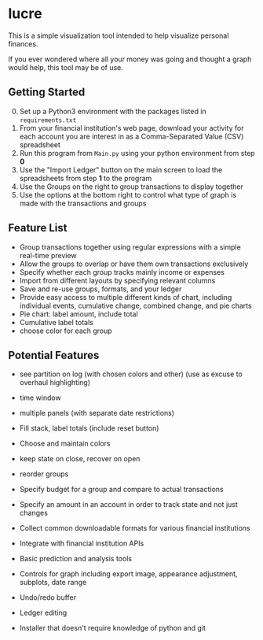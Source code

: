 # lucre

This is a simple visualization tool intended to help visualize personal finances.

If you ever wondered where all your money was going and thought a graph would help, this tool may be of use.

## Getting Started

0. Set up a Python3 environment with the packages listed in `requirements.txt`
1. From your financial institution's web page, download your activity for each account you are interest in as a Comma-Separated Value (CSV) spreadsheet
2. Run this program from `Main.py` using your python environment from step **0**
3. Use the "Import Ledger" button on the main screen to load the spreadsheets from step **1** to the program
4. Use the Groups on the right to group transactions to display together
5. Use the options at the bottom right to control what type of graph is made with the transactions and groups

## Feature List

- Group transactions together using regular expressions with a simple real-time preview
- Allow the groups to overlap or have them own transactions exclusively
- Specify whether each group tracks mainly income or expenses
- Import from different layouts by specifying relevant columns
- Save and re-use groups, formats, and your ledger
- Provide easy access to multiple different kinds of chart, including individual events, cumulative change, combined change, and pie charts
- Pie chart: label amount, include total
- Cumulative label totals
- choose color for each group

## Potential Features

- see partition on log (with chosen colors and other) (use as excuse to overhaul highlighting)
- time window
- multiple panels (with separate date restrictions)


- Fill stack, label totals (include reset button)
- Choose and maintain colors
- keep state on close, recover on open
- reorder groups
- Specify budget for a group and compare to actual transactions
- Specify an amount in an account in order to track state and not just changes
- Collect common downloadable formats for various financial institutions
- Integrate with financial institution APIs
- Basic prediction and analysis tools
- Controls for graph including export image, appearance adjustment, subplots, date range
- Undo/redo buffer
- Ledger editing
- Installer that doesn't require knowledge of python and git